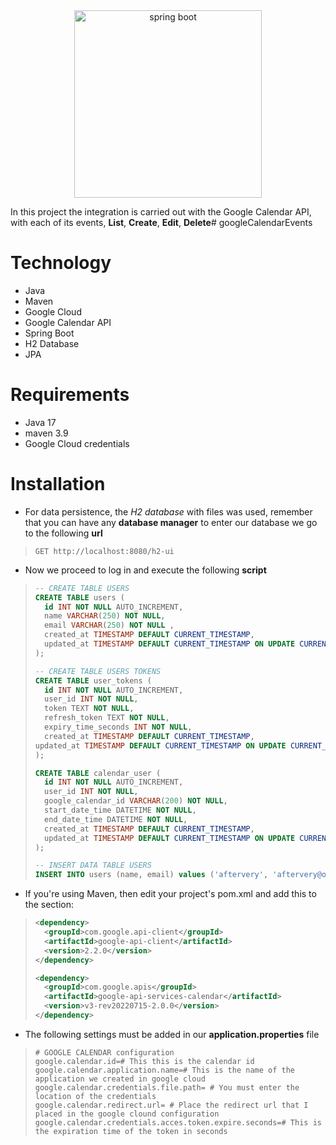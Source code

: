 <div align="center">
    <img src="https://download.logo.wine/logo/Spring_Framework/Spring_Framework-Logo.wine.png" width="300" alt="spring boot" />
</div>

In this project the integration is carried out with the Google Calendar API, with each of its events, **List**, **Create**, **Edit**, **Delete**# googleCalendarEvents

# Technology
- Java
- Maven
- Google Cloud
- Google Calendar API
- Spring Boot
- H2 Database
- JPA

# Requirements
- Java 17
- maven 3.9
- Google Cloud credentials

# Installation

- For data persistence, the *H2 database* with files was used, remember that you can have any **database manager** to enter our database we go to the following **url**
>```http request
>GET http://localhost:8080/h2-ui
>```

- Now we proceed to log in and execute the following **script**

>```sql
>-- CREATE TABLE USERS
>CREATE TABLE users (
>   id INT NOT NULL AUTO_INCREMENT,
>   name VARCHAR(250) NOT NULL,
>   email VARCHAR(250) NOT NULL ,
>   created_at TIMESTAMP DEFAULT CURRENT_TIMESTAMP,
>   updated_at TIMESTAMP DEFAULT CURRENT_TIMESTAMP ON UPDATE CURRENT_TIMESTAMP
>);
>
>-- CREATE TABLE USERS TOKENS 
>CREATE TABLE user_tokens (
>   id INT NOT NULL AUTO_INCREMENT,
>   user_id INT NOT NULL,
>   token TEXT NOT NULL,
>   refresh_token TEXT NOT NULL,
>   expiry_time_seconds INT NOT NULL,
>   created_at TIMESTAMP DEFAULT CURRENT_TIMESTAMP,
>updated_at TIMESTAMP DEFAULT CURRENT_TIMESTAMP ON UPDATE CURRENT_TIMESTAMP
>);
>
>CREATE TABLE calendar_user (
>   id INT NOT NULL AUTO_INCREMENT,
>   user_id INT NOT NULL,
>   google_calendar_id VARCHAR(200) NOT NULL,
>   start_date_time DATETIME NOT NULL,
>   end_date_time DATETIME NOT NULL,
>   created_at TIMESTAMP DEFAULT CURRENT_TIMESTAMP,
>   updated_at TIMESTAMP DEFAULT CURRENT_TIMESTAMP ON UPDATE CURRENT_TIMESTAMP
>);
>
>-- INSERT DATA TABLE USERS
>INSERT INTO users (name, email) values ('aftervery', 'aftervery@osukarusof.com');
>
>```
- If you're using Maven, then edit your project's pom.xml and add this to the <dependencies> section:
>```xml
><dependency>
>   <groupId>com.google.api-client</groupId>
>   <artifactId>google-api-client</artifactId>
>   <version>2.2.0</version>
></dependency>
>
><dependency>
>   <groupId>com.google.apis</groupId>
>   <artifactId>google-api-services-calendar</artifactId>
>   <version>v3-rev20220715-2.0.0</version>
></dependency>
>```

- The following settings must be added in our **application.properties** file
>```properties
># GOOGLE CALENDAR configuration
>google.calendar.id=# This this is the calendar id
>google.calendar.application.name=# This is the name of the application we created in google cloud
>google.calendar.credentials.file.path= # You must enter the location of the credentials
>google.calendar.redirect.url= # Place the redirect url that I placed in the google clound configuration
>google.calendar.credentials.acces.token.expire.seconds=# This is the expiration time of the token in seconds
>```
